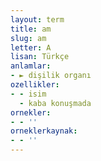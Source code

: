 ```yaml
---
layout: term
title: am
slug: am
letter: A
lisan: Türkçe
anlamlar:
- ► dişilik organı
ozellikler:
- - isim
  - kaba konuşmada
ornekler:
- - ''
orneklerkaynak:
- - ''
---
```

